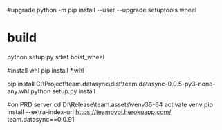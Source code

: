 #upgrade
python -m pip install --user --upgrade setuptools wheel

# build
python setup.py sdist bdist_wheel

#install whl
pip install *.whl

pip install C:\Project\team.datasync\dist\team.datasync-0.0.5-py3-none-any.whl
python setup.py install

#on PRD server
cd D:\Release\team.assets\venv36-64
activate venv
pip install --extra-index-url https://teampypi.herokuapp.com/ team.datasync==0.0.91